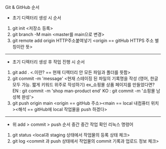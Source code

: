Git & GitHub 순서
* 초기 디렉터리 생성 시 순서
1. git init <저장소 등록>
2. git branch -M main <master를 main으로 변경>
3. git remote add origin HTTP주소붙여넣기 <origin == gitHub HTTPS 주소 별칭이란 뜻>
-----------------------------------------------------------------------------------------------
* 초기 디렉터리 생성 후 작업 진행 시 순서
1. git add . <.이란? == 현재 디렉터리 안 모든 파일과 폴더를 뜻함>
2. git commit -m 'message' 
    <현재 스테이징 된 파일의 기록명을 작성 (영어, 한글 모두 가능. 짧게 키워드 위주로 작성하기)
    ex_쇼핑몰 상품 페이지를 만들었다면? 
        EN : git commit -m 'shop man-product end'
        KO : git commit -m '쇼핑몰 남성복 완성'>
3. git push origin main <origin == gitHub 주소><main == local 내컴퓨터 위치><해석 == gitHub에 local 작업물을 push 하겠다>
-----------------------------------------------------------------------------------------------
* 위 add > commit > push 순서 중간 중간 작업 확인 리눅스 명령어
1. git status <local과 staging 상태에서 작업물의 등록 상태 체크>
2. git log <commit 과 push 상태에서 작업물의 commit 기록과 업로드 정보 체크>